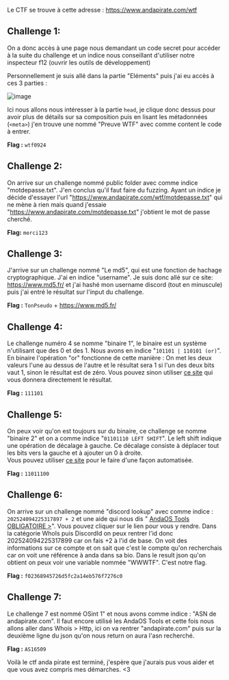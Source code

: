 
Le CTF se trouve à cette adresse : 
https://www.andapirate.com/wtf

## Challenge 1:

On a donc accès à une page nous demandant un code secret pour accéder à la suite du challenge et un indice nous conseillant d'utiliser notre inspecteur f12 (ouvrir les outils de développement)

Personnellement je suis allé dans la partie "Eléments" puis j'ai eu accès à ces 3 parties : 

![image](https://github.com/user-attachments/assets/93b5c78f-d25d-4bb0-8b5b-45f18bec0873)

Ici nous allons nous intéresser à la partie `head`, je clique donc dessus pour avoir plus de détails sur sa composition puis en lisant les métadonnées (`<meta>`) j'en trouve une nommé "Preuve WTF" avec comme content le code à entrer. 

**Flag :** `wtf0924`


## Challenge 2:

On arrive sur un challenge nommé public folder avec comme indice "motdepasse.txt". J'en conclus qu'il faut faire du fuzzing. 
Ayant un indice je décide d'essayer l'url "https://www.andapirate.com/wtf/motdepasse.txt" qui ne mène à rien mais quand j'essaie "https://www.andapirate.com/motdepasse.txt" j'obtient le mot de passe cherché.

**Flag:** `merci123`


## Challenge 3:

J'arrive sur un challenge nommé "Le md5", qui est une fonction de hachage cryptographique. J'ai en indice "username". 
Je suis donc allé sur ce site: https://www.md5.fr/ et j'ai hashé mon username discord (tout en minuscule) puis j'ai entré le résultat sur l'input du challenge. 

**Flag :** `TonPseudo` + https://www.md5.fr/


## Challenge 4:

Le challenge numéro 4 se nomme "binaire 1", le binaire est un système n'utilisant que des 0 et des 1. Nous avons en indice "`101101 | 110101 (or)`".
En binaire l'opération "or" fonctionne de cette manière :
On met les deux valeurs l'une au dessus de l'autre et le résultat sera 1 si l'un des deux bits vaut 1, sinon le résultat est de zéro. 
Vous pouvez sinon utiliser [ce site](https://miniwebtool.com/bitwise-calculator/?data_type=2&number1=101101&number2=110101&operator=OR) qui vous donnera directement le résultat. 

**Flag :** `111101`


## Challenge 5:

On peux voir qu'on est toujours sur du binaire, ce challenge se nomme "binaire 2" et on a comme indice "`01101110 LEFT SHIFT`". 
Le left shift indique une opération de décalage à gauche. Ce décalage consiste à déplacer tout les bits vers la gauche et à ajouter un 0 à droite.  
Vous pouvez utiliser [ce site](https://circuitdigest.com/calculators/bit-shift-calculator) pour le faire d'une façon automatisée.

**Flag :** `11011100`


## Challenge 6: 

On arrive sur un challenge nommé "discord lookup" avec comme indice : `202524094225317897 + 2` et une aide qui nous dis " [AndaOS Tools OBLIGATOIRE >](https://www.andapirate.com/tools)". Vous pouvez cliquer sur le lien pour vous y rendre. 
Dans la catégorie WhoIs puis DiscordId on peux rentrer l'id donc 202524094225317899 car on fais +2 à l'id de base. On voit des informations sur ce compte et on sait que c'est le compte qu'on recherchais car on voit une référence à anda dans sa bio. 
Dans le result json qu'on obtient on peux voir une variable nommée "WWWTF". C'est notre flag.

**Flag :** `f02368945726d5fc2a14eb576f7276c0`


## Challenge 7:

Le challenge 7 est nommé OSint 1" et nous avons comme indice : "ASN de andapirate.com". Il faut encore utilisé les AndaOS Tools et cette fois nous allons aller dans Whois > Http, ici on va rentrer "andapirate.com" puis sur la deuxième ligne du json qu'on nous return on aura l'asn recherché.

**Flag :** `AS16509`



Voilà le ctf anda pirate est terminé, j'espère que j'aurais pus vous aider et que vous avez compris mes démarches. <3

